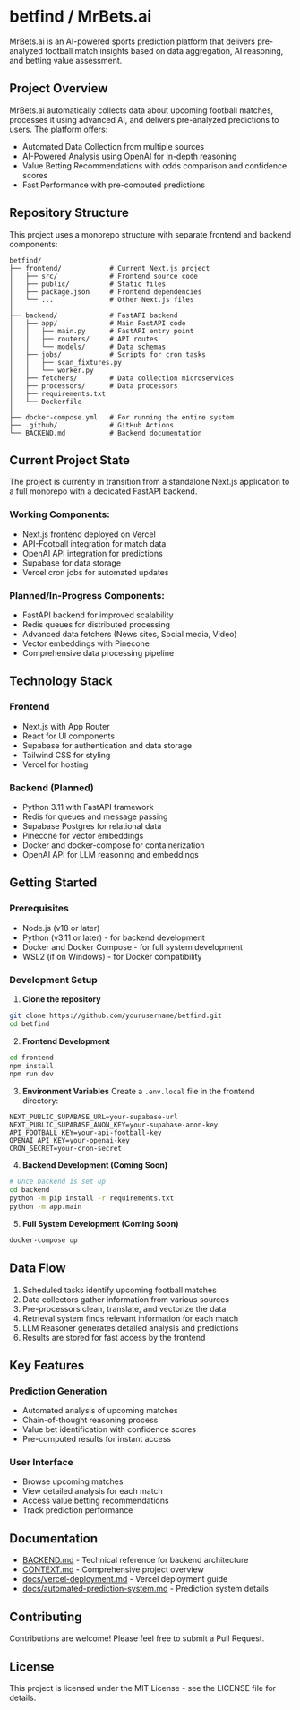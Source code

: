 # betfind / MrBets.ai

MrBets.ai is an AI-powered sports prediction platform that delivers pre-analyzed football match insights based on data aggregation, AI reasoning, and betting value assessment.

## Project Overview

MrBets.ai automatically collects data about upcoming football matches, processes it using advanced AI, and delivers pre-analyzed predictions to users. The platform offers:

- Automated Data Collection from multiple sources
- AI-Powered Analysis using OpenAI for in-depth reasoning
- Value Betting Recommendations with odds comparison and confidence scores
- Fast Performance with pre-computed predictions

## Repository Structure

This project uses a monorepo structure with separate frontend and backend components:

```
betfind/
├── frontend/            # Current Next.js project
│   ├── src/             # Frontend source code
│   ├── public/          # Static files
│   ├── package.json     # Frontend dependencies
│   └── ...              # Other Next.js files
│
├── backend/             # FastAPI backend
│   ├── app/             # Main FastAPI code
│   │   ├── main.py      # FastAPI entry point
│   │   ├── routers/     # API routes
│   │   └── models/      # Data schemas
│   ├── jobs/            # Scripts for cron tasks
│   │   ├── scan_fixtures.py
│   │   └── worker.py
│   ├── fetchers/        # Data collection microservices
│   ├── processors/      # Data processors
│   ├── requirements.txt
│   └── Dockerfile
│
├── docker-compose.yml   # For running the entire system
├── .github/             # GitHub Actions
└── BACKEND.md           # Backend documentation
```

## Current Project State

The project is currently in transition from a standalone Next.js application to a full monorepo with a dedicated FastAPI backend.

### Working Components:
- Next.js frontend deployed on Vercel
- API-Football integration for match data
- OpenAI API integration for predictions
- Supabase for data storage
- Vercel cron jobs for automated updates

### Planned/In-Progress Components:
- FastAPI backend for improved scalability
- Redis queues for distributed processing
- Advanced data fetchers (News sites, Social media, Video)
- Vector embeddings with Pinecone
- Comprehensive data processing pipeline

## Technology Stack

### Frontend
- Next.js with App Router
- React for UI components
- Supabase for authentication and data storage
- Tailwind CSS for styling
- Vercel for hosting

### Backend (Planned)
- Python 3.11 with FastAPI framework
- Redis for queues and message passing
- Supabase Postgres for relational data
- Pinecone for vector embeddings
- Docker and docker-compose for containerization
- OpenAI API for LLM reasoning and embeddings

## Getting Started

### Prerequisites
- Node.js (v18 or later)
- Python (v3.11 or later) - for backend development
- Docker and Docker Compose - for full system development
- WSL2 (if on Windows) - for Docker compatibility

### Development Setup

1. **Clone the repository**
```bash
git clone https://github.com/yourusername/betfind.git
cd betfind
```

2. **Frontend Development**
```bash
cd frontend
npm install
npm run dev
```

3. **Environment Variables**
Create a `.env.local` file in the frontend directory:
```
NEXT_PUBLIC_SUPABASE_URL=your-supabase-url
NEXT_PUBLIC_SUPABASE_ANON_KEY=your-supabase-anon-key
API_FOOTBALL_KEY=your-api-football-key
OPENAI_API_KEY=your-openai-key
CRON_SECRET=your-cron-secret
```

4. **Backend Development (Coming Soon)**
```bash
# Once backend is set up
cd backend
python -m pip install -r requirements.txt
python -m app.main
```

5. **Full System Development (Coming Soon)**
```bash
docker-compose up
```

## Data Flow

1. Scheduled tasks identify upcoming football matches
2. Data collectors gather information from various sources
3. Pre-processors clean, translate, and vectorize the data
4. Retrieval system finds relevant information for each match
5. LLM Reasoner generates detailed analysis and predictions
6. Results are stored for fast access by the frontend

## Key Features

### Prediction Generation
- Automated analysis of upcoming matches
- Chain-of-thought reasoning process
- Value bet identification with confidence scores
- Pre-computed results for instant access

### User Interface
- Browse upcoming matches
- View detailed analysis for each match
- Access value betting recommendations
- Track prediction performance

## Documentation

- [BACKEND.md](BACKEND.md) - Technical reference for backend architecture
- [CONTEXT.md](CONTEXT.md) - Comprehensive project overview
- [docs/vercel-deployment.md](docs/vercel-deployment.md) - Vercel deployment guide
- [docs/automated-prediction-system.md](docs/automated-prediction-system.md) - Prediction system details

## Contributing

Contributions are welcome! Please feel free to submit a Pull Request.

## License

This project is licensed under the MIT License - see the LICENSE file for details.
